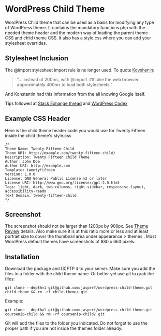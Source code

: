 # WordPress Child Theme
WordPress Child theme that can be used as a basis for modifying any type of WordPress theme. It contains the mandatory functions.php with the needed theme header and the modern way of loading the parent theme CSS and child theme CSS. It also has a style.css where you can add your stylesheet overrides.


## Stylesheet Inclusion
The @import stylesheet import rule is no longer used. To quote [Kovshenin](https://konstantin.blog/2014/child-themes-import/):
> "... instead of 200ms, with @import it’ll take the web browser approximately 400ms to load both stylesheets."

And Konstantin had this information from the all knowing Google itself.

Tips followed at [Stack Exhange thread](http://wordpress.stackexchange.com/questions/163301/versioning-import-of-parent-themes-style-css) and [WordPress Codex](https://codex.wordpress.org/Child_Themes) 


## Example CSS Header


Here is the child theme header code you would use for Twenty Fifteen inside the child theme's style.css

```
/*
Theme Name: Twenty Fifteen Child
Theme URI: http://example.com/twenty-fifteen-child/
Description: Twenty Fifteen Child Theme
Author: John Doe
Author URI: http://example.com
Template: twentyfifteen
Version: 1.0.0
License: GNU General Public License v2 or later
License URI: http://www.gnu.org/licenses/gpl-2.0.html
Tags: light, dark, two-columns, right-sidebar, responsive-layout, accessibility-ready
Text Domain: twenty-fifteen-child
*/
```

## Screenshot

The screenshot should not be larger than 1200px by 900px. See [Theme Review](https://make.wordpress.org/themes/handbook/review/required/#screenshot) details. Also make sure it is at this ratio more or less and at least portrait size to cover the thumbnail area under appearance > themes . Most WordPress default themes have screenshots of 880 x 660 pixels.
## Installation

Download the package and (S)FTP it to your server. Make sure you add the files to a folder with the child theme name.
Or better yet use git to grab the files:

```git clone --depth=1 git@github.com:jasperf/wordpress-child-theme.git child-theme && rm -rf child-theme/.git```

Example:

```git clone --depth=1 git@github.com:jasperf/wordpress-child-theme.git coursenip-child && rm -rf coursenip-child/.git```


Git will add the files to the folder you indicated. Do not forget to use the proper path if you are not inside the themes folder already.
